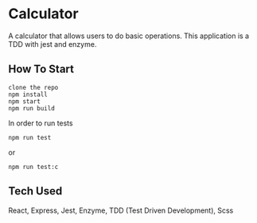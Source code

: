 # Calculator
A calculator that allows users to do basic operations. This application is a TDD with jest and enzyme. 

## How To Start 
```
clone the repo
npm install 
npm start
npm run build
```
In order to run tests 
```
npm run test
```
or
```
npm run test:c
```


## Tech Used
React, Express, Jest, Enzyme, TDD (Test Driven Development), Scss

